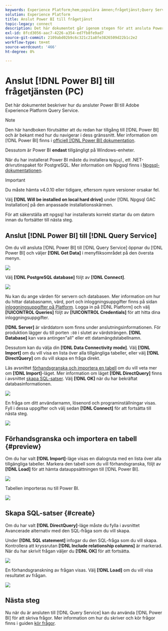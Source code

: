 ```yaml
---
keywords: Experience Platform;hem;populära ämnen;frågetjänst;Query Service;Power BI;power bi;connect to query service;
solution: Experience Platform
title: Anslut Power BI till frågetjänst
topic-legacy: connect
description: Det här dokumentet går igenom stegen för att ansluta Power BI med Adobe Experience Platform Query Service.
exl-id: 8fcd3056-aac7-4226-a354-ed7fb8fe9ad7
source-git-commit: 2109abd02b9c6c321c21a8fe3826509d22b1c2e2
workflow-type: tm+mt
source-wordcount: '466'
ht-degree: 0%

---
```


# Anslut [!DNL Power BI] till frågetjänsten (PC)

Det här dokumentet beskriver hur du ansluter Power BI till Adobe Experience Platform Query Service.

>[!NOTE]
>
> Den här handboken förutsätter att du redan har tillgång till [!DNL Power BI] och är bekant med hur du navigerar i dess gränssnitt. Mer information om [!DNL Power BI] finns i [officiell [!DNL Power BI] dokumentation](https://docs.microsoft.com/en-us/power-bi/).
>
> Dessutom är Power BI **endast** tillgängligt på Windows-enheter.

När du har installerat Power BI måste du installera `Npgsql`, ett .NET-drivrutinspaket för PostgreSQL. Mer information om Npgsql finns i [Npgsql-dokumentationen](https://www.npgsql.org/doc/index.html).

>[!IMPORTANT]
>
>Du måste hämta v4.0.10 eller tidigare, eftersom nyare versioner orsakar fel.

Välj **[!DNL Will be installed on local hard drive]** under [!DNL Npgsql GAC Installation] på den anpassade installationsskärmen.

För att säkerställa att npgsql har installerats korrekt startar du om datorn innan du fortsätter till nästa steg.

## Anslut [!DNL Power BI] till [!DNL Query Service]

Om du vill ansluta [!DNL Power BI] till [!DNL Query Service] öppnar du [!DNL Power BI] och väljer **[!DNL Get Data]** i menyfliksområdet på den översta menyn.

![](../images/clients/power-bi/open-power-bi.png)

Välj **[!DNL PostgreSQL database]** följt av **[!DNL Connect]**.

![](../images/clients/power-bi/get-data.png)

Nu kan du ange värden för servern och databasen. Mer information om hur du hittar databasnamn, värd, port och inloggningsuppgifter finns på sidan [inloggningsuppgifter på Platform](https://platform.adobe.com/query/configuration). Logga in på [!DNL Platform] och välj **[!UICONTROL Queries]** följt av **[!UICONTROL Credentials]** för att hitta dina inloggningsuppgifter.

**[!DNL Server]** är värddatorn som finns under anslutningsinformationen. För produktion lägger du till porten `:80` i slutet av värdsträngen. **[!DNL Database]** kan vara antingen&quot;all&quot; eller ett datamängdstabellnamn.

Dessutom kan du välja din **[!DNL Data Connectivity mode]**. Välj **[!DNL Import]** om du vill visa en lista över alla tillgängliga tabeller, eller välj **[!DNL DirectQuery]** om du vill skapa en fråga direkt.

Läs avsnittet [förhandsgranska och importera en tabell](#preview) om du vill veta mer om **[!DNL Import]**-läget. Mer information om läget **[!DNL DirectQuery]** finns i avsnittet [skapa SQL-satser](#create). Välj **[!DNL OK]** när du har bekräftat databasinformationen.

![](../images/clients/power-bi/connectivity-mode.png)

En fråga om ditt användarnamn, lösenord och programinställningar visas. Fyll i dessa uppgifter och välj sedan **[!DNL Connect]** för att fortsätta till nästa steg.

![](../images/clients/power-bi/import-mode.png)

## Förhandsgranska och importera en tabell {#preview}

Om du har valt **[!DNL Import]**-läge visas en dialogruta med en lista över alla tillgängliga tabeller. Markera den tabell som du vill förhandsgranska, följt av **[!DNL Load]** för att hämta datauppsättningen till [!DNL Power BI].

![](../images/clients/power-bi/preview-table.png)

Tabellen importeras nu till Power BI.

![](../images/clients/power-bi/import-table.png)

## Skapa SQL-satser {#create}

Om du har valt **[!DNL DirectQuery]**-läge måste du fylla i avsnittet Avancerade alternativ med den SQL-fråga som du vill skapa.

Under **[!DNL SQL statement]** infogar du den SQL-fråga som du vill skapa. Kontrollera att kryssrutan **[!DNL Include relationship columns]** är markerad. När du har skrivit frågan väljer du **[!DNL OK]** för att fortsätta.

![](../images/clients/power-bi/direct-query-mode.png)

En förhandsgranskning av frågan visas. Välj **[!DNL Load]** om du vill visa resultatet av frågan.

![](../images/clients/power-bi/preview-direct-query.png)

## Nästa steg

Nu när du är ansluten till [!DNL Query Service] kan du använda [!DNL Power BI] för att skriva frågor. Mer information om hur du skriver och kör frågor finns i guiden [kör frågor](../best-practices/writing-queries.md).
